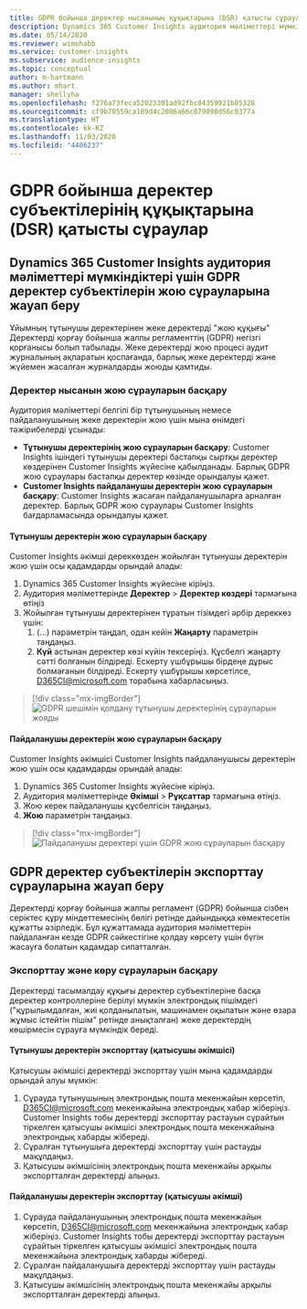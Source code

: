 ```yaml
---
title: GDPR бойынша деректер нысанының құқықтарына (DSR) қатысты сұраулар | Microsoft Docs
description: Dynamics 365 Customer Insights аудитория мәліметтері мүмкіндіктері үшін деректер субъектілеріне қатысты сұрауға жауап беріңіз.
ms.date: 05/14/2020
ms.reviewer: wimohabb
ms.service: customer-insights
ms.subservice: audience-insights
ms.topic: conceptual
author: m-hartmann
ms.author: mhart
manager: shellyha
ms.openlocfilehash: f276a73feca52023391ad92fbc84359921b85328
ms.sourcegitcommit: cf9b78559ca189d4c2086a66c879098d56c0377a
ms.translationtype: HT
ms.contentlocale: kk-KZ
ms.lasthandoff: 11/03/2020
ms.locfileid: "4406237"
---
```

# <a name="data-subject-rights-dsr-requests-under-gdpr"></a>GDPR бойынша деректер субъектілерінің құқықтарына (DSR) қатысты сұраулар

## <a name="responding-to-gdpr-data-subject-delete-requests-for-dynamics-365-customer-insights-audience-insights-capability"></a>Dynamics 365 Customer Insights аудитория мәліметтері мүмкіндіктері үшін GDPR деректер субъектілерін жою сұрауларына жауап беру

Ұйымның тұтынушы деректерінен жеке деректерді "жою құқығы" Деректерді қорғау бойынша жалпы регламенттің (GDPR) негізгі қорғанысы болып табылады. Жеке деректерді жою процесі аудит журналының ақпаратын қоспағанда, барлық жеке деректерді және жүйемен жасалған журналдарды жоюды қамтиды.

### <a name="manage-data-subject-delete-requests"></a>Деректер нысанын жою сұрауларын басқару

Аудитория мәліметтері белгілі бір тұтынушының немесе пайдаланушының жеке деректерін жою үшін мына өнімдегі тәжірибелерді ұсынады:

- **Тұтынушы деректерінің жою сұрауларын басқару**: Customer Insights ішіндегі тұтынушы деректері бастапқы сыртқы деректер көздерінен Customer Insights жүйесіне қабылданады. Барлық GDPR жою сұраулары бастапқы деректер көзінде орындалуы қажет.
- **Customer Insights пайдаланушы деректерін жою сұрауларын басқару**: Customer Insights жасаған пайдаланушыларға арналған деректер. Барлық GDPR жою сұраулары Customer Insights бағдарламасында орындалуы қажет.

#### <a name="manage-delete-requests-for-customer-data"></a>Тұтынушы деректерін жою сұрауларын басқару

Customer Insights әкімші дереккөзден жойылған тұтынушы деректерін жою үшін осы қадамдарды орындай алады:

1. Dynamics 365 Customer Insights жүйесіне кіріңіз.
2. Аудитория мәліметтерінде **Деректер** > **Деректер көздері** тармағына өтіңіз
3. Жойылған тұтынушы деректерінен тұратын тізімдегі әрбір дереккөз үшін:
   1. (...) параметрін таңдап, одан кейін **Жаңарту** параметрін таңдаңыз.
   2. **Күй** астынан деректер көзі күйін тексеріңіз. Құсбелгі жаңарту сәтті болғанын білдіреді. Ескерту үшбұрышы бірдеңе дұрыс болмағанын білдіреді. Ескерту үшбұрышы көрсетілсе, D365CI@microsoft.com торабына хабарласыңыз.

> [!div class="mx-imgBorder"]
> ![GDPR шешімін қолдану тұтынушы деректерінің сұрауларын жояды](media/gdpr-data-sources.png "GDPR шешімін қолдану тұтынушы деректерінің сұрауларын жояды")

#### <a name="manage-delete-requests-for-user-data"></a>Пайдаланушы деректерін жою сұрауларын басқару

Customer Insights әкімшісі Customer Insights пайдаланушысы деректерін жою үшін осы қадамдарды орындай алады:

1. Dynamics 365 Customer Insights жүйесіне кіріңіз.
2. Аудитория мәліметтерінде **Әкімші** > **Рұқсаттар** тармағына өтіңіз.
3. Жою керек пайдаланушы құсбелгісін таңдаңыз.
4. **Жою** параметрін таңдаңыз.

> [!div class="mx-imgBorder"]
> ![Пайдаланушы деректері үшін GDPR жою сұрауларын басқару](media/gdpr-permissions.png "Пайдаланушы деректері үшін GDPR жою сұрауларын басқару")

## <a name="responding-to-gdpr-data-subject-export-requests"></a>GDPR деректер субъектілерін экспорттау сұрауларына жауап беру

Деректерді қорғау бойынша жалпы регламент (GDPR) бойынша сізбен серіктес құру міндеттемесінің бөлігі ретінде дайындыққа көмектесетін құжатты әзірледік. Бұл құжаттамада аудитория мәліметтерін пайдаланған кезде GDPR сәйкестігіне қолдау көрсету үшін бүгін жасауға болатын қадамдар сипатталған.

### <a name="manage-export-and-view-requests"></a>Экспорттау және көру сұрауларын басқару

Деректерді тасымалдау құқығы деректер субъектілеріне басқа деректер контроллеріне берілуі мүмкін электрондық пішімдегі ("құрылымдалған, жиі қолданылатын, машинамен оқылатын және өзара жұмыс істейтін пішім" ретінде анықталған) жеке деректердің көшірмесін сұрауға мүмкіндік береді.

#### <a name="export-customer-data-tenant-admin"></a>Тұтынушы деректерін экспорттау (қатысушы әкімшісі)

Қатысушы әкімшісі деректерді экспорттау үшін мына қадамдарды орындай алуы мүмкін:

1. Сұрауда тұтынушының электрондық пошта мекенжайын көрсетіп, D365CI@microsoft.com мекенжайына электрондық хабар жіберіңіз. Customer Insights тобы деректерді экспорттау растауын сұрайтын тіркелген қатысушы әкімшісі электрондық пошта мекенжайына электрондық хабарды жібереді.
2. Сұралған тұтынушыға деректерді экспорттау үшін растауды мақұлдаңыз.
3. Қатысушы әкімшісінің электрондық пошта мекенжайы арқылы экспортталған деректерді алыңыз.

#### <a name="export-user-data-tenant-admin"></a>Пайдаланушы деректерін экспорттау (қатысушы әкімші)

1. Сұрауда пайдаланушының электрондық пошта мекенжайын көрсетіп, D365CI@microsoft.com мекенжайына электрондық хабар жіберіңіз. Customer Insights тобы деректерді экспорттау растауын сұрайтын тіркелген қатысушы әкімшісі электрондық пошта мекенжайына электрондық хабарды жібереді.
2. Сұралған пайдаланушыға деректерді экспорттау үшін растауды мақұлдаңыз.
3. Қатысушы әкімшісінің электрондық пошта мекенжайы арқылы экспортталған деректерді алыңыз.
